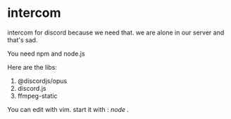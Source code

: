 # intercom
intercom for discord
because we need that.
we are alone in our server and that's sad.

You need npm and node.js

Here are the libs:

1. @discordjs/opus
1. discord.js
1. ffmpeg-static

You can edit with vim.
start it with : *node .*
